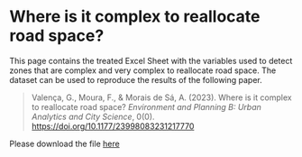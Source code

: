 # Where is it complex to reallocate road space?
 
This page contains the treated Excel Sheet with the variables used to detect zones that are complex and very complex to reallocate road space. The dataset can be used to reproduce the results of the following paper.

> Valença, G., Moura, F., & Morais de Sá, A. (2023). Where is it complex to reallocate road space? _Environment and Planning B: Urban Analytics and City Science_, 0(0). https://doi.org/10.1177/23998083231217770
>
Please download the file [here](Grid_ComplexZones.xlsx)

